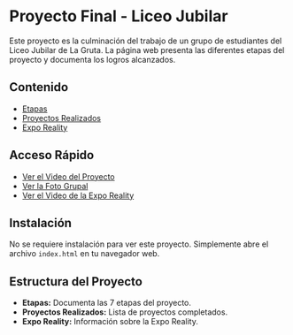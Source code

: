 # Proyecto Final - Liceo Jubilar

Este proyecto es la culminación del trabajo de un grupo de estudiantes del Liceo Jubilar de La Gruta. La página web presenta las diferentes etapas del proyecto y documenta los logros alcanzados.

## Contenido

- [Etapas](#Etapas)
- [Proyectos Realizados](#Proyectos-realizados)
- [Expo Reality](#Expo-realidad)

## Acceso Rápido

- [Ver el Video del Proyecto](https://youtu.be/CUB_pxp_p2w)
- [Ver la Foto Grupal](https://www.dropbox.com/scl/fi/f5ujs5khycy9ef8nunqyx/equipo.jpeg?rlkey=w6mhks9zbfwfpitg43hhn2e8s&dl=0&raw=1)
- [Ver el Video de la Expo Reality](https://www.dropbox.com/scl/fi/93wo1rvst3csn9kzl0i0b/Video-de-WhatsApp-2023-11-08-a-las-12.41.56_171e50a2.mp4?rlkey=vb74452c81itztj1toul3tfxl&dl=0&raw=1)

## Instalación

No se requiere instalación para ver este proyecto. Simplemente abre el archivo `index.html` en tu navegador web.

## Estructura del Proyecto

- **Etapas:** Documenta las 7 etapas del proyecto.
- **Proyectos Realizados:** Lista de proyectos completados.
- **Expo Reality:** Información sobre la Expo Reality.



